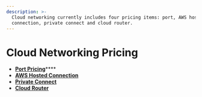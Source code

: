 ```yaml
---
description: >-
  Cloud networking currently includes four pricing items: port, AWS hosted
  connection, private connect and cloud router.
---
```


# Cloud Networking Pricing

* [**Port Pricing**](port-pricing.md)****
* ****[**AWS Hosted Connection**](aws-hosted-connection-pricing.md)****
* ****[**Private Connect**](private-connect-pricing.md)****
* ****[**Cloud Router**](cloud-router-pricing.md)****

